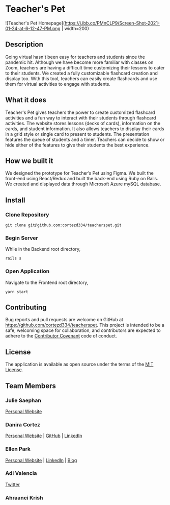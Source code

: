 # Teacher's Pet

![Teacher's Pet Homepage](https://i.ibb.co/PMnCLP9/Screen-Shot-2021-01-24-at-6-12-47-PM.png | width=200)

## Description

Going virtual hasn't been easy for teachers and students since the pandemic hit. Although we have become more familiar with classes on Zoom, teachers are having a difficult time customizing their lessons to cater to their students. We created a fully customizable flashcard creation and display too. With this tool, teachers can easily create flashcards and use them for virtual activities to engage with students.

## What it does

Teacher's Pet gives teachers the power to create customized flashcard activities and a fun way to interact with their students through flashcard activities. The website stores lessons (decks of cards), information on the cards, and student information. It also allows teachers to display their cards in a grid style or single card to present to students. The presentation features the queue of students and a timer. Teachers can decide to show or hide either of the features to give their students the best experience.

## How we built it

We designed the prototype for Teacher’s Pet using Figma. We built the front-end using React/Redux and built the back-end using Ruby on Rails. We created and displayed data through Microsoft Azure mySQL database.

## Install

### Clone Repository

```shell
git clone git@github.com:cortezd334/teacherspet.git
```

### Begin Server

While in the Backend root directory,

```shell
rails s
```

### Open Application
Navigate to the Frontend root directory,

```
yarn start
```

## Contributing
Bug reports and pull requests are welcome on GitHub at https://github.com/cortezd334/teacherspet. This project is intended to be a safe, welcoming space for collaboration, and contributors are expected to adhere to the [Contributor Covenant](http://contributor-covenant.org) code of conduct.

## License

The application is available as open source under the terms of the [MIT License](https://opensource.org/licenses/MIT).

## Team Members

### Julie Saephan 
[Personal Website](https://juliesaephan.com/) 

### Danira Cortez
[Personal Website](https://daniracortez.com/) | [GitHub](https://github.com/cortezd334) | [LinkedIn](https://www.linkedin.com/in/daniracortez/)

### Ellen Park
[Personal Website](https://ellenupark.github.io) | [LinkedIn](http://www.linkedin.com/in/ellenupark) | [Blog](https://ellen-park.medium.com/)

### Adi Valencia
[Twitter](https://twitter.com/akivalencia)

### Ahraanei Krish
